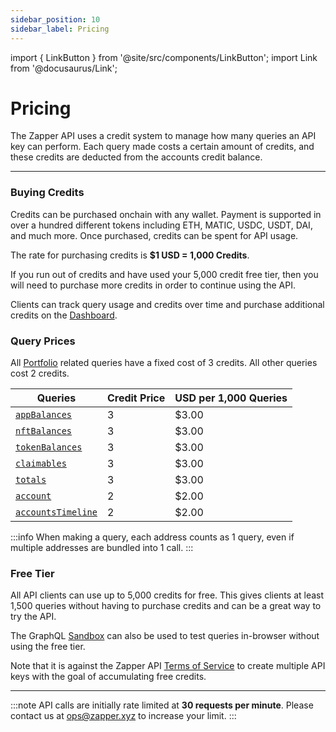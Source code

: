 ```yaml
---
sidebar_position: 10
sidebar_label: Pricing
---
```


import { LinkButton } from '@site/src/components/LinkButton';
import Link from '@docusaurus/Link';

# Pricing

The Zapper API uses a credit system to manage how many queries an API key can perform. Each query made costs a certain amount of credits, and these credits are deducted from the accounts credit balance.

---

### Buying Credits

Credits can be purchased onchain with any wallet. Payment is supported in over a hundred different tokens including ETH, MATIC, USDC, USDT, DAI, and much more. Once purchased, credits can be spent for API usage. 

The rate for purchasing credits is **$1 USD = 1,000 Credits**.


If you run out of credits and have used your 5,000 credit free tier, then you will need to purchase more credits in order to continue using the API.

Clients can track query usage and credits over time and purchase additional credits on the [Dashboard](/docs/api-intro/dashboard).

### Query Prices

All [Portfolio](/docs/api-intro/portfolio/claimables) related queries have a fixed cost of 3 credits. All other queries cost 2 credits.

| Queries | Credit Price | USD per 1,000 Queries |
| ----------- | ----------- | ----------- |
| [`appBalances`](/docs/api-intro/portfolio/app-balances) | 3 | $3.00 |
| [`nftBalances`](/docs/api-intro/portfolio/nft-balances) | 3 |  $3.00 |
| [`tokenBalances`](/docs/api-intro/portfolio/token-balances) | 3 |  $3.00 |
| [`claimables`](/docs/api-intro/portfolio/claimables) | 3 |  $3.00 |
| [`totals`](/docs/api-intro/portfolio/portfolio-totals) | 3 |  $3.00 |
| [`account`](/docs/api-intro/onchain-identity) | 2 |  $2.00 |
| [`accountsTimeline`](/docs/api-intro/human-readable-transactions) | 2 |  $2.00 |

:::info
When making a query, each address counts as 1 query, even if multiple addresses are bundled into 1 call.
:::

### Free Tier

All API clients can use up to 5,000 credits for free. This gives clients at least 1,500 queries without having to purchase credits and can be a great way to try the API.

The GraphQL [Sandbox](/docs/api-intro/sandbox) can also be used to test queries in-browser without using the free tier.


Note that it is against the Zapper API [Terms of Service](https://zapper.xyz/docs/api-terms-of-use.pdf) to create multiple API keys with the goal of accumulating free credits.


<LinkButton href="/dashboard" type="primary" buttonCopy="Get Started" />

---

:::note
API calls are initially rate limited at **30 requests per minute**. Please contact us at ops@zapper.xyz to increase your limit.
:::
